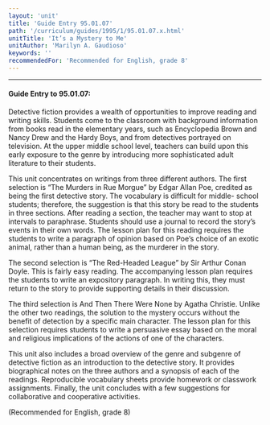 ```yaml
---
layout: 'unit'
title: 'Guide Entry 95.01.07'
path: '/curriculum/guides/1995/1/95.01.07.x.html'
unitTitle: 'It’s a Mystery to Me'
unitAuthor: 'Marilyn A. Gaudioso'
keywords: ''
recommendedFor: 'Recommended for English, grade 8'
---
```


<body>
<hr/>
 <h4>
  Guide Entry to 95.01.07:
 </h4>
 Detective fiction provides a wealth of opportunities to improve reading and writing skills. Students come to the classroom with background information from books read in the elementary years, such as Encyclopedia Brown and Nancy Drew and the Hardy Boys, and from detectives portrayed on television. At the upper middle school level, teachers can build upon this early exposure to the genre by introducing more sophisticated adult literature to their students.
 <p>
  This unit concentrates on writings from three different authors. The first selection is “The Murders in Rue Morgue” by Edgar Allan Poe, credited as being the first detective story. The vocabulary is difficult for middle- school students; therefore, the suggestion is that this story be read to the students in three sections. After reading a section, the teacher may want to stop at intervals to paraphrase. Students should use a journal to record the story’s events in their own words. The lesson plan for this reading requires the students to write a paragraph of opinion based on Poe’s choice of an exotic animal, rather than a human being, as the murderer in the story.
 </p>
 <p>
  The second selection is “The Red-Headed League” by Sir Arthur Conan Doyle. This is fairly easy reading. The accompanying lesson plan requires the students to write an expository paragraph. In writing this, they must return to the story to provide supporting details in their discussion.
 </p>
 <p>
  The third selection is And Then There Were None by Agatha Christie. Unlike the other two readings, the solution to the mystery occurs without the benefit of detection by a specific main character. The lesson plan for this selection requires students to write a persuasive essay based on the moral and religious implications of the actions of one of the characters.
 </p>
 <p>
  This unit also includes a broad overview of the genre and subgenre of detective fiction as an introduction to the detective story. It provides biographical notes on the three authors and a synopsis of each of the readings. Reproducible vocabulary sheets provide homework or classwork assignments. Finally, the unit concludes with a few suggestions for collaborative and cooperative activities.
 </p>
 <p>
  (Recommended for English, grade 8)
 </p>

</body>
